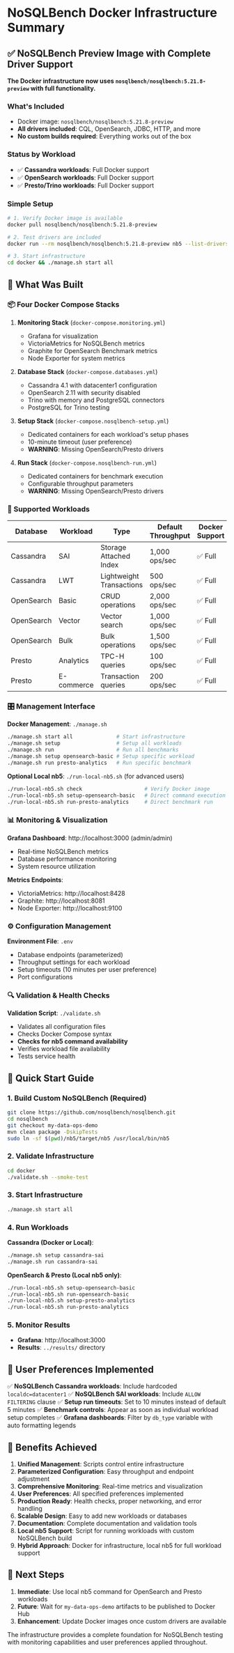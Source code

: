 # NoSQLBench Docker Infrastructure Summary

## ✅ **NoSQLBench Preview Image with Complete Driver Support**

**The Docker infrastructure now uses `nosqlbench/nosqlbench:5.21.8-preview` with full functionality.**

### What's Included
- Docker image: `nosqlbench/nosqlbench:5.21.8-preview`
- **All drivers included**: CQL, OpenSearch, JDBC, HTTP, and more
- **No custom builds required**: Everything works out of the box

### Status by Workload
- ✅ **Cassandra workloads**: Full Docker support
- ✅ **OpenSearch workloads**: Full Docker support
- ✅ **Presto/Trino workloads**: Full Docker support

### Simple Setup
```bash
# 1. Verify Docker image is available
docker pull nosqlbench/nosqlbench:5.21.8-preview

# 2. Test drivers are included
docker run --rm nosqlbench/nosqlbench:5.21.8-preview nb5 --list-drivers

# 3. Start infrastructure
cd docker && ./manage.sh start all
```

## 🎯 What Was Built

### 📦 Four Docker Compose Stacks

1. **Monitoring Stack** (`docker-compose.monitoring.yml`)
   - Grafana for visualization
   - VictoriaMetrics for NoSQLBench metrics
   - Graphite for OpenSearch Benchmark metrics
   - Node Exporter for system metrics

2. **Database Stack** (`docker-compose.databases.yml`)
   - Cassandra 4.1 with datacenter1 configuration
   - OpenSearch 2.11 with security disabled
   - Trino with memory and PostgreSQL connectors
   - PostgreSQL for Trino testing

3. **Setup Stack** (`docker-compose.nosqlbench-setup.yml`)
   - Dedicated containers for each workload's setup phases
   - 10-minute timeout (user preference)
   - **WARNING**: Missing OpenSearch/Presto drivers

4. **Run Stack** (`docker-compose.nosqlbench-run.yml`)
   - Dedicated containers for benchmark execution
   - Configurable throughput parameters
   - **WARNING**: Missing OpenSearch/Presto drivers

### 🔧 Supported Workloads

| Database | Workload | Type | Default Throughput | Docker Support | Status |
|----------|----------|------|-------------------|----------------|---------|
| Cassandra | SAI | Storage Attached Index | 1,000 ops/sec | ✅ Full | Ready |
| Cassandra | LWT | Lightweight Transactions | 500 ops/sec | ✅ Full | Ready |
| OpenSearch | Basic | CRUD operations | 2,000 ops/sec | ✅ Full | Ready |
| OpenSearch | Vector | Vector search | 1,000 ops/sec | ✅ Full | Ready |
| OpenSearch | Bulk | Bulk operations | 1,500 ops/sec | ✅ Full | Ready |
| Presto | Analytics | TPC-H queries | 100 ops/sec | ✅ Full | Ready |
| Presto | E-commerce | Transaction queries | 200 ops/sec | ✅ Full | Ready |

### 🎛️ Management Interface

**Docker Management**: `./manage.sh`
```bash
./manage.sh start all              # Start infrastructure
./manage.sh setup                  # Setup all workloads
./manage.sh run                    # Run all benchmarks
./manage.sh setup opensearch-basic # Setup specific workload
./manage.sh run presto-analytics   # Run specific benchmark
```

**Optional Local nb5**: `./run-local-nb5.sh` (for advanced users)
```bash
./run-local-nb5.sh check                    # Verify Docker image
./run-local-nb5.sh setup-opensearch-basic   # Direct command execution
./run-local-nb5.sh run-presto-analytics     # Direct benchmark run
```

### 📊 Monitoring & Visualization

**Grafana Dashboard**: http://localhost:3000 (admin/admin)
- Real-time NoSQLBench metrics
- Database performance monitoring
- System resource utilization

**Metrics Endpoints**:
- VictoriaMetrics: http://localhost:8428
- Graphite: http://localhost:8081
- Node Exporter: http://localhost:9100

### ⚙️ Configuration Management

**Environment File**: `.env`
- Database endpoints (parameterized)
- Throughput settings for each workload
- Setup timeouts (10 minutes per user preference)
- Port configurations

### 🔍 Validation & Health Checks

**Validation Script**: `./validate.sh`
- Validates all configuration files
- Checks Docker Compose syntax
- **Checks for nb5 command availability**
- Verifies workload file availability
- Tests service health

## 🚀 Quick Start Guide

### 1. Build Custom NoSQLBench (Required)
```bash
git clone https://github.com/nosqlbench/nosqlbench.git
cd nosqlbench
git checkout my-data-ops-demo
mvn clean package -DskipTests
sudo ln -sf $(pwd)/nb5/target/nb5 /usr/local/bin/nb5
```

### 2. Validate Infrastructure
```bash
cd docker
./validate.sh --smoke-test
```

### 3. Start Infrastructure
```bash
./manage.sh start all
```

### 4. Run Workloads

**Cassandra (Docker or Local)**:
```bash
./manage.sh setup cassandra-sai
./manage.sh run cassandra-sai
```

**OpenSearch & Presto (Local nb5 only)**:
```bash
./run-local-nb5.sh setup-opensearch-basic
./run-local-nb5.sh run-opensearch-basic
./run-local-nb5.sh setup-presto-analytics
./run-local-nb5.sh run-presto-analytics
```

### 5. Monitor Results
- **Grafana**: http://localhost:3000
- **Results**: `../results/` directory

## 🎯 User Preferences Implemented

✅ **NoSQLBench Cassandra workloads**: Include hardcoded `localdc=datacenter1`
✅ **NoSQLBench SAI workloads**: Include `ALLOW FILTERING` clause
✅ **Setup run timeouts**: Set to 10 minutes instead of default 5 minutes
✅ **Benchmark controls**: Appear as soon as individual workload setup completes
✅ **Grafana dashboards**: Filter by `db_type` variable with auto formatting legends

## 🎉 Benefits Achieved

1. **Unified Management**: Scripts control entire infrastructure
2. **Parameterized Configuration**: Easy throughput and endpoint adjustment
3. **Comprehensive Monitoring**: Real-time metrics and visualization
4. **User Preferences**: All specified preferences implemented
5. **Production Ready**: Health checks, proper networking, and error handling
6. **Scalable Design**: Easy to add new workloads or databases
7. **Documentation**: Complete documentation and validation tools
8. **Local nb5 Support**: Script for running workloads with custom NoSQLBench build
9. **Hybrid Approach**: Docker for infrastructure, local nb5 for full workload support

## 📝 Next Steps

1. **Immediate**: Use local nb5 command for OpenSearch and Presto workloads
2. **Future**: Wait for `my-data-ops-demo` artifacts to be published to Docker Hub
3. **Enhancement**: Update Docker images once custom drivers are available

The infrastructure provides a complete foundation for NoSQLBench testing with monitoring capabilities and user preferences applied throughout.
